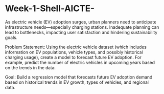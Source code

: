 # Week-1-Shell-AICTE-
As electric vehicle (EV) adoption surges, urban planners need to anticipate infrastructure needs—especially charging stations. Inadequate planning can lead to bottlenecks, impacting user satisfaction and hindering sustainability goals.

Problem Statement: Using the electric vehicle dataset (which includes information on EV populations, vehicle types, and possibly historical charging usage), create a model to forecast future EV adoption. For example, predict the number of electric vehicles in upcoming years based on the trends in the data.

Goal: Build a regression model that forecasts future EV adoption demand based on historical trends in EV growth, types of vehicles, and regional data.
